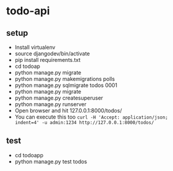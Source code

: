 # todo-api

## setup ##
- Install virtualenv
- source djangodev/bin/activate
- pip install requirements.txt
- cd todoap
- python manage.py migrate
- python manage.py makemigrations polls
- python manage.py sqlmigrate todos 0001
- python manage.py migrate
- python manage.py createsuperuser
- python manage.py runserver
- Open browser and hit 127.0.0.1:8000/todos/
- You can execute this too `curl -H 'Accept: application/json; indent=4' -u admin:1234 http://127.0.0.1:8000/todos/`

## test ##
- cd todoapp
- python manage.py test todos

